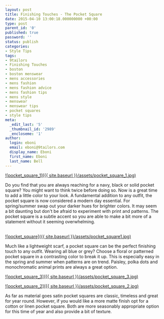 ```yaml
---
layout: post
title: Finishing Touches - The Pocket Square
date: 2015-04-10 13:00:18.000000000 +00:00
type: post
parent_id: '0'
published: true
password: ''
status: publish
categories:
- Style Tips
tags:
- 9tailors
- Finishing Touches
- boston
- boston menswear
- mens accessories
- mens fashion
- mens fashion advice
- mens fashion tips
- mens style
- menswear
- menswear tips
- pocket squares
- style tips
meta:
  _edit_last: '5'
  _thumbnail_id: '2989'
  _encloseme: '1'
author:
  login: eboni
  email: eboni@9tailors.com
  display_name: Eboni
  first_name: Eboni
  last_name: Bell
---
```

[![pocket_square_1]({{ site.baseurl }}/assets/pocket_square_1.jpg)](http://blog.9tailors.com/uploads/pocket_square_1.jpg)

Do you find that you are always reaching for a navy, black or solid pocket square? You might want to think twice before doing so. Now is a great time to add a little color to your look. A fundamental addition to any outfit, the pocket square is now considered a modern day essential. For spring/summer swap out your darker hues for brighter colors. It may seem a bit daunting but don't be afraid to experiment with print and patterns. The pocket square is a subtle accent so you are able to make a bit more of a statement without it seeming overwhelming.

[  
![pocket_square]({{ site.baseurl }}/assets/pocket_square1.jpg)](http://blog.9tailors.com/uploads/pocket_square1.jpg)

Much like a lightweight scarf, a pocket square can be the perfect finishing touch to any outfit. Wearing all blue or grey? Choose a floral or patterned pocket square in a contrasting color to break it up. This is especially easy in the spring and summer when patterns are on trend. Paisley, polka dots and monochromatic animal prints are always a great option.

[![pocket_square_3]({{ site.baseurl }}/assets/pocket_square_3.jpg)](http://blog.9tailors.com/uploads/pocket_square_3.jpg)

[![pocket_square_2]({{ site.baseurl }}/assets/pocket_square_2.jpg)](http://blog.9tailors.com/uploads/pocket_square_2.jpg)

As far as material goes satin pocket squares are classic, timeless and great for year round. However, if you would like a more matte finish opt for a cotton or linen pocket square. Both are more seasonably appropriate option for this time of year and also provide a bit of texture.